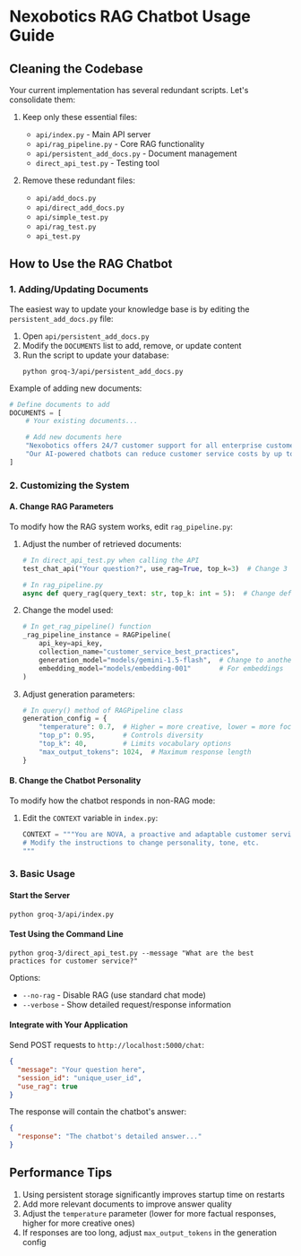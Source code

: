 # Nexobotics RAG Chatbot Usage Guide

## Cleaning the Codebase

Your current implementation has several redundant scripts. Let's consolidate them:

1. Keep only these essential files:

   - `api/index.py` - Main API server
   - `api/rag_pipeline.py` - Core RAG functionality
   - `api/persistent_add_docs.py` - Document management
   - `direct_api_test.py` - Testing tool

2. Remove these redundant files:
   - `api/add_docs.py`
   - `api/direct_add_docs.py`
   - `api/simple_test.py`
   - `api/rag_test.py`
   - `api_test.py`

## How to Use the RAG Chatbot

### 1. Adding/Updating Documents

The easiest way to update your knowledge base is by editing the `persistent_add_docs.py` file:

1. Open `api/persistent_add_docs.py`
2. Modify the `DOCUMENTS` list to add, remove, or update content
3. Run the script to update your database:
   ```
   python groq-3/api/persistent_add_docs.py
   ```

Example of adding new documents:

```python
# Define documents to add
DOCUMENTS = [
    # Your existing documents...

    # Add new documents here
    "Nexobotics offers 24/7 customer support for all enterprise customers.",
    "Our AI-powered chatbots can reduce customer service costs by up to 30%."
]
```

### 2. Customizing the System

#### A. Change RAG Parameters

To modify how the RAG system works, edit `rag_pipeline.py`:

1. Adjust the number of retrieved documents:

   ```python
   # In direct_api_test.py when calling the API
   test_chat_api("Your question?", use_rag=True, top_k=3)  # Change 3 to desired number

   # In rag_pipeline.py
   async def query_rag(query_text: str, top_k: int = 5):  # Change default from 5
   ```

2. Change the model used:

   ```python
   # In get_rag_pipeline() function
   _rag_pipeline_instance = RAGPipeline(
       api_key=api_key,
       collection_name="customer_service_best_practices",
       generation_model="models/gemini-1.5-flash",  # Change to another model
       embedding_model="models/embedding-001"       # For embeddings
   )
   ```

3. Adjust generation parameters:
   ```python
   # In query() method of RAGPipeline class
   generation_config = {
       "temperature": 0.7,  # Higher = more creative, lower = more focused
       "top_p": 0.95,       # Controls diversity
       "top_k": 40,         # Limits vocabulary options
       "max_output_tokens": 1024,  # Maximum response length
   }
   ```

#### B. Change the Chatbot Personality

To modify how the chatbot responds in non-RAG mode:

1. Edit the `CONTEXT` variable in `index.py`:
   ```python
   CONTEXT = """You are NOVA, a proactive and adaptable customer service agent...
   # Modify the instructions to change personality, tone, etc.
   """
   ```

### 3. Basic Usage

#### Start the Server

```
python groq-3/api/index.py
```

#### Test Using the Command Line

```
python groq-3/direct_api_test.py --message "What are the best practices for customer service?"
```

Options:

- `--no-rag` - Disable RAG (use standard chat mode)
- `--verbose` - Show detailed request/response information

#### Integrate with Your Application

Send POST requests to `http://localhost:5000/chat`:

```json
{
  "message": "Your question here",
  "session_id": "unique_user_id",
  "use_rag": true
}
```

The response will contain the chatbot's answer:

```json
{
  "response": "The chatbot's detailed answer..."
}
```

## Performance Tips

1. Using persistent storage significantly improves startup time on restarts
2. Add more relevant documents to improve answer quality
3. Adjust the `temperature` parameter (lower for more factual responses, higher for more creative ones)
4. If responses are too long, adjust `max_output_tokens` in the generation config
